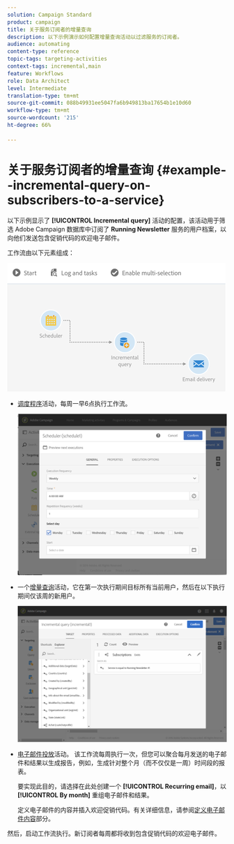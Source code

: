 ```yaml
---
solution: Campaign Standard
product: campaign
title: 关于服务订阅者的增量查询
description: 以下示例演示如何配置增量查询活动以过滤服务的订阅者。
audience: automating
content-type: reference
topic-tags: targeting-activities
context-tags: incremental,main
feature: Workflows
role: Data Architect
level: Intermediate
translation-type: tm+mt
source-git-commit: 088b49931ee5047fa6b949813ba17654b1e10d60
workflow-type: tm+mt
source-wordcount: '215'
ht-degree: 66%

---
```



# 关于服务订阅者的增量查询 {#example--incremental-query-on-subscribers-to-a-service}

以下示例显示了 **[!UICONTROL Incremental query]** 活动的配置，该活动用于筛选 Adobe Campaign 数据库中订阅了 **Running Newsletter** 服务的用户档案，以向他们发送包含促销代码的欢迎电子邮件。

工作流由以下元素组成：

![](assets/incremental_query_example1.png)

* [调度程序](../../automating/using/scheduler.md)活动，每周一早6点执行工作流。

   ![](assets/incremental_query_example2.png)

* 一个[增量查询](../../automating/using/incremental-query.md)活动，它在第一次执行期间目标所有当前用户，然后在以下执行期间仅该周的新用户。

   ![](assets/incremental_query_example3.png)

* [电子邮件投放](../../automating/using/email-delivery.md)活动。 该工作流每周执行一次，但您可以聚合每月发送的电子邮件和结果以生成报告，例如，生成针对整个月（而不仅仅是一周）时间段的报表。

   要实现此目的，请选择在此处创建一个 **[!UICONTROL Recurring email]**，以 **[!UICONTROL By month]** 重组电子邮件和结果。

   定义电子邮件的内容并插入欢迎促销代码。有关详细信息，请参阅[定义电子邮件内容](../../designing/using/personalization.md)部分。

然后，启动工作流执行。新订阅者每周都将收到包含促销代码的欢迎电子邮件。
